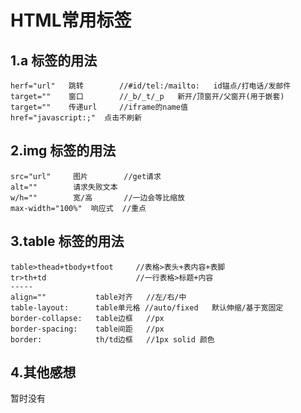 # HTML常用标签

## 1.a 标签的用法

```
herf="url"   跳转        //#id/tel:/mailto:   id锚点/打电话/发邮件 
target=""    窗口        //_b/_t/_p   新开/顶窗开/父窗开(用于嵌套)
target=""    传递url     //iframe的name值
href="javascript:;"  点击不刷新
```



## 2.img 标签的用法

```
src="url"     图片        //get请求
alt=""        请求失败文本
w/h=""        宽/高       //一边会等比缩放
max-width="100%"  响应式  //重点
```



## 3.table 标签的用法

```
table>thead+tbody+tfoot     //表格>表头+表内容+表脚
tr>th+td                    //一行表格>标题+内容
-----
align=""           table对齐   //左/右/中
table-layout:      table单元格 //auto/fixed   默认伸缩/基于宽固定
border-collapse:   table边框   //px
border-spacing:    table间距   //px
border:            th/td边框   //1px solid 颜色
```



## 4.其他感想

暂时没有

